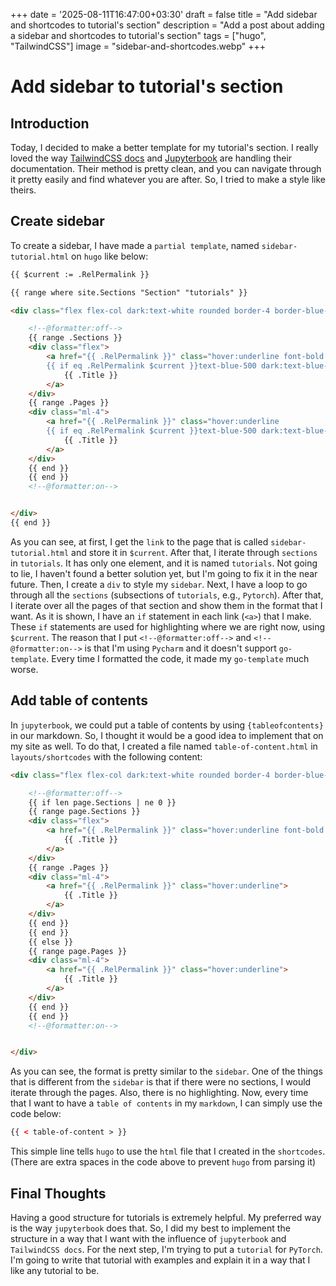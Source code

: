 +++
date = '2025-08-11T16:47:00+03:30'
draft = false
title = "Add sidebar and shortcodes to tutorial's section"
description = "Add a post about adding a sidebar and shortcodes to tutorial's section"
tags = ["hugo", "TailwindCSS"]
image = "sidebar-and-shortcodes.webp"
+++

# Add sidebar to tutorial's section

## Introduction

Today, I decided to make a better template for my tutorial's section.
I really loved the way
[TailwindCSS docs](https://tailwindcss.com/docs/installation/using-vite) and
[Jupyterbook](https://jupyterbook.org/en/stable/intro.html) are handling
their documentation.
Their method is pretty clean, and you can navigate through it pretty easily
and find whatever you are after.
So, I tried to make a style like theirs.

## Create sidebar

To create a sidebar, I have made a `partial template`,
named `sidebar-tutorial.html` on `hugo` like below:

```html
{{ $current := .RelPermalink }}

{{ range where site.Sections "Section" "tutorials" }}

<div class="flex flex-col dark:text-white rounded border-4 border-blue-200 dark:border-blue-800">

    <!--@formatter:off-->
    {{ range .Sections }}
    <div class="flex">
        <a href="{{ .RelPermalink }}" class="hover:underline font-bold
        {{ if eq .RelPermalink $current }}text-blue-500 dark:text-blue-300 underline{{ else }}text-gray-800 dark:text-gray-500{{ end }}">
            {{ .Title }}
        </a>
    </div>
    {{ range .Pages }}
    <div class="ml-4">
        <a href="{{ .RelPermalink }}" class="hover:underline
        {{ if eq .RelPermalink $current }}text-blue-500 dark:text-blue-300 underline font-semibold{{ end }}">
            {{ .Title }}
        </a>
    </div>
    {{ end }}
    {{ end }}
    <!--@formatter:on-->


</div>
{{ end }}

```

As you can see, at first, I get the `link` to the page that is called
`sidebar-tutorial.html` and store it in `$current`.
After that, I iterate through `sections` in `tutorials`.
It has only one element, and it is named `tutorials`.
Not going to lie, I haven't found a better solution yet, but I'm going
to fix it in the near future.
Then, I create a `div` to style my `sidebar`.
Next, I have a loop to go through all the `sections`
(subsections of `tutorials`, e.g., `Pytorch`).
After that, I iterate over all the pages of that section and show them
in the format that I want.
As it is shown, I have an `if` statement in each link (`<a>`) that I make.
These `if` statements are used for highlighting where we are right now,
using `$current`.
The reason that I put `<!--@formatter:off-->` and `<!--@formatter:on-->` is
that I'm using `Pycharm` and it doesn't support `go-template`.
Every time I formatted the code, it made my `go-template` much worse.

## Add table of contents

In `jupyterbook`, we could put a table of contents by
using `{tableofcontents}` in our markdown.
So, I thought it would be a good idea to implement that on my site as well.
To do that, I created a file named `table-of-content.html` in `layouts/shortcodes`
with the following content:

```html
<div class="flex flex-col dark:text-white rounded border-4 border-blue-200 dark:border-blue-800">

    <!--@formatter:off-->
    {{ if len page.Sections | ne 0 }}
    {{ range page.Sections }}
    <div class="flex">
        <a href="{{ .RelPermalink }}" class="hover:underline font-bold text-gray-800 dark:text-gray-500">
            {{ .Title }}
        </a>
    </div>
    {{ range .Pages }}
    <div class="ml-4">
        <a href="{{ .RelPermalink }}" class="hover:underline">
            {{ .Title }}
        </a>
    </div>
    {{ end }}
    {{ end }}
    {{ else }}
    {{ range page.Pages }}
    <div class="ml-4">
        <a href="{{ .RelPermalink }}" class="hover:underline">
            {{ .Title }}
        </a>
    </div>
    {{ end }}
    {{ end }}
    <!--@formatter:on-->


</div>
```

As you can see, the format is pretty similar to the `sidebar`.
One of the things that is different from the `sidebar` is that
if there were no sections, I would iterate through the pages.
Also, there is no highlighting.
Now, every time that I want to have a `table of contents` in my `markdown`,
I can simply use the code below:

```html
{{ < table-of-content > }}
```

This simple line tells `hugo` to use the `html` file that I created in
the `shortcodes`.
(There are extra spaces in the code above to prevent `hugo` from parsing it)

## Final Thoughts

Having a good structure for tutorials is extremely helpful.
My preferred way is the way `jupyterbook` does that.
So, I did my best to implement the structure in a way that I want with
the influence of `jupyterbook` and `TailwindCSS docs`.
For the next step, I'm trying to put a `tutorial` for `PyTorch`.
I'm going to write that tutorial with examples and explain it
in a way that I like any tutorial to be.



